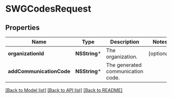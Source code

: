 # SWGCodesRequest

## Properties
Name | Type | Description | Notes
------------ | ------------- | ------------- | -------------
**organizationId** | **NSString*** | The organization. | [optional] 
**addCommunicationCode** | **NSString*** | The generated communication code. | 

[[Back to Model list]](../README.md#documentation-for-models) [[Back to API list]](../README.md#documentation-for-api-endpoints) [[Back to README]](../README.md)


